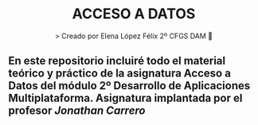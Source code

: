 <div align="center">
<h1 align="center"> ACCESO A DATOS </h1>
> Creado por Elena López Félix 2º CFGS DAM 📝
</div>
<h2>En este repositorio incluiré todo el material teórico y práctico de la asignatura Acceso a Datos del módulo 2º Desarrollo de Aplicaciones Multiplataforma. Asignatura implantada por el profesor <i>Jonathan Carrero</i> </h2>

